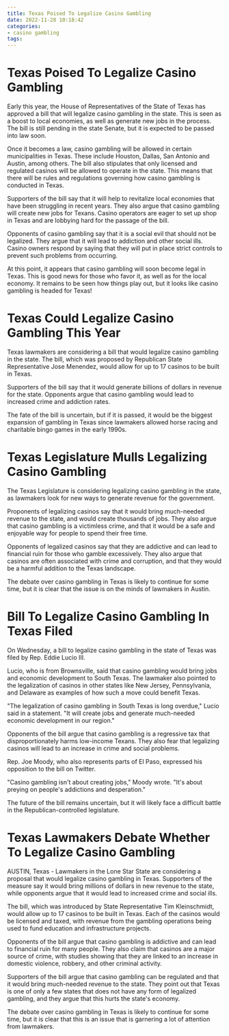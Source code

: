 ```yaml
---
title: Texas Poised To Legalize Casino Gambling
date: 2022-11-28 10:18:42
categories:
- casino gambling
tags:
---
```



#  Texas Poised To Legalize Casino Gambling

Early this year, the House of Representatives of the State of Texas has approved a bill that will legalize casino gambling in the state. This is seen as a boost to local economies, as well as generate new jobs in the process. The bill is still pending in the state Senate, but it is expected to be passed into law soon.

Once it becomes a law, casino gambling will be allowed in certain municipalities in Texas. These include Houston, Dallas, San Antonio and Austin, among others. The bill also stipulates that only licensed and regulated casinos will be allowed to operate in the state. This means that there will be rules and regulations governing how casino gambling is conducted in Texas.

Supporters of the bill say that it will help to revitalize local economies that have been struggling in recent years. They also argue that casino gambling will create new jobs for Texans. Casino operators are eager to set up shop in Texas and are lobbying hard for the passage of the bill.

Opponents of casino gambling say that it is a social evil that should not be legalized. They argue that it will lead to addiction and other social ills. Casino owners respond by saying that they will put in place strict controls to prevent such problems from occurring.

At this point, it appears that casino gambling will soon become legal in Texas. This is good news for those who favor it, as well as for the local economy. It remains to be seen how things play out, but it looks like casino gambling is headed for Texas!

#  Texas Could Legalize Casino Gambling This Year

 Texas lawmakers are considering a bill that would legalize casino gambling in the state. The bill, which was proposed by Republican State Representative Jose Menendez, would allow for up to 17 casinos to be built in Texas.

Supporters of the bill say that it would generate billions of dollars in revenue for the state. Opponents argue that casino gambling would lead to increased crime and addiction rates.

The fate of the bill is uncertain, but if it is passed, it would be the biggest expansion of gambling in Texas since lawmakers allowed horse racing and charitable bingo games in the early 1990s.

#  Texas Legislature Mulls Legalizing Casino Gambling 

The Texas Legislature is considering legalizing casino gambling in the state, as lawmakers look for new ways to generate revenue for the government.

Proponents of legalizing casinos say that it would bring much-needed revenue to the state, and would create thousands of jobs. They also argue that casino gambling is a victimless crime, and that it would be a safe and enjoyable way for people to spend their free time.

Opponents of legalized casinos say that they are addictive and can lead to financial ruin for those who gamble excessively. They also argue that casinos are often associated with crime and corruption, and that they would be a harmful addition to the Texas landscape.

The debate over casino gambling in Texas is likely to continue for some time, but it is clear that the issue is on the minds of lawmakers in Austin.

#  Bill To Legalize Casino Gambling In Texas Filed

On Wednesday, a bill to legalize casino gambling in the state of Texas was filed by Rep. Eddie Lucio III.

Lucio, who is from Brownsville, said that casino gambling would bring jobs and economic development to South Texas. The lawmaker also pointed to the legalization of casinos in other states like New Jersey, Pennsylvania, and Delaware as examples of how such a move could benefit Texas.

"The legalization of casino gambling in South Texas is long overdue," Lucio said in a statement. "It will create jobs and generate much-needed economic development in our region."

Opponents of the bill argue that casino gambling is a regressive tax that disproportionately harms low-income Texans. They also fear that legalizing casinos will lead to an increase in crime and social problems.

Rep. Joe Moody, who also represents parts of El Paso, expressed his opposition to the bill on Twitter.

"Casino gambling isn't about creating jobs," Moody wrote. "It's about preying on people's addictions and desperation."

The future of the bill remains uncertain, but it will likely face a difficult battle in the Republican-controlled legislature.

#  Texas Lawmakers Debate Whether To Legalize Casino Gambling

AUSTIN, Texas - Lawmakers in the Lone Star State are considering a proposal that would legalize casino gambling in Texas. Supporters of the measure say it would bring millions of dollars in new revenue to the state, while opponents argue that it would lead to increased crime and social ills.

The bill, which was introduced by State Representative Tim Kleinschmidt, would allow up to 17 casinos to be built in Texas. Each of the casinos would be licensed and taxed, with revenue from the gambling operations being used to fund education and infrastructure projects.

Opponents of the bill argue that casino gambling is addictive and can lead to financial ruin for many people. They also claim that casinos are a major source of crime, with studies showing that they are linked to an increase in domestic violence, robbery, and other criminal activity.

Supporters of the bill argue that casino gambling can be regulated and that it would bring much-needed revenue to the state. They point out that Texas is one of only a few states that does not have any form of legalized gambling, and they argue that this hurts the state's economy.

The debate over casino gambling in Texas is likely to continue for some time, but it is clear that this is an issue that is garnering a lot of attention from lawmakers.